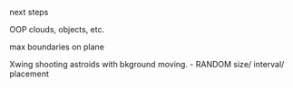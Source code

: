 next steps


OOP clouds, objects, etc.

max boundaries on plane


Xwing shooting astroids with bkground moving.
	- RANDOM size/ interval/ placement

